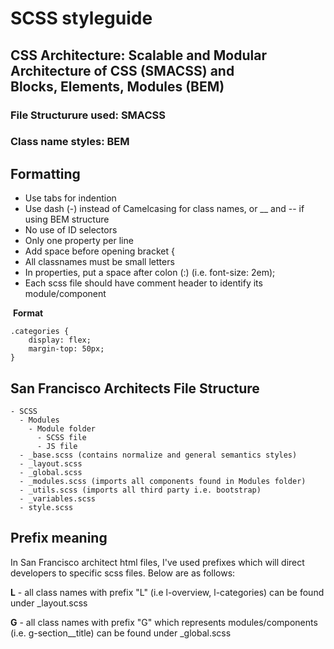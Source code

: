 # SCSS styleguide

## CSS Architecture: Scalable and Modular Architecture of CSS (SMACSS) and <br> Blocks, Elements, Modules (BEM)

### File Structurure used: SMACSS
  
### Class name styles: BEM 

  ## Formatting
  - Use tabs for indention
  - Use dash (-) instead of Camelcasing for class names, or __ and -- if using BEM structure
  - No use of ID selectors
  - Only one property per line
  - Add space before opening bracket { 
  - All classnames must be small letters
  - In properties, put a space after colon (:) (i.e. font-size: 2em);
  - Each scss file should have comment header to identify its module/component
  
  **Format**
  ```
  .categories {
	  display: flex;
	  margin-top: 50px;
  }
  ```
  
  ## San Francisco Architects File Structure
  
    - SCSS
      - Modules
        - Module folder
          - SCSS file
          - JS file
      - _base.scss (contains normalize and general semantics styles)
      - _layout.scss
      - _global.scss
      - _modules.scss (imports all components found in Modules folder)
      - _utils.scss (imports all third party i.e. bootstrap)
      - _variables.scss
      - style.scss
 
   ## Prefix meaning
   
   In San Francisco architect html files, I've used prefixes which will direct developers to specific scss files. Below are as follows:
   
   **L** - all class names with prefix "L" (i.e l-overview, l-categories) can be found under _layout.scss
   
   **G** - all class names with prefix "G" which represents modules/components (i.e. g-section__title) can be found under _global.scss
      
   
   
   
